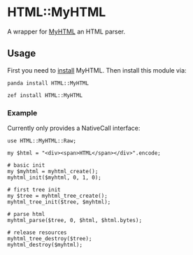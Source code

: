 # HTML::MyHTML

A wrapper for [MyHTML](http://lexborisov.github.io/myhtml/) an HTML parser.

## Usage
First you need to [install](https://github.com/lexborisov/myhtml#build-and-installation) MyHTML. Then install this module via:
```
panda install HTML::MyHTML
```
```
zef install HTML::MyHTML
```
### Example
Currently only provides a NativeCall interface:
```perl6
use HTML::MyHTML::Raw;

my $html = "<div><span>HTML</span></div>".encode;

# basic init
my $myhtml = myhtml_create();
myhtml_init($myhtml, 0, 1, 0);

# first tree init
my $tree = myhtml_tree_create();
myhtml_tree_init($tree, $myhtml);

# parse html
myhtml_parse($tree, 0, $html, $html.bytes);

# release resources
myhtml_tree_destroy($tree);
myhtml_destroy($myhtml);
```
